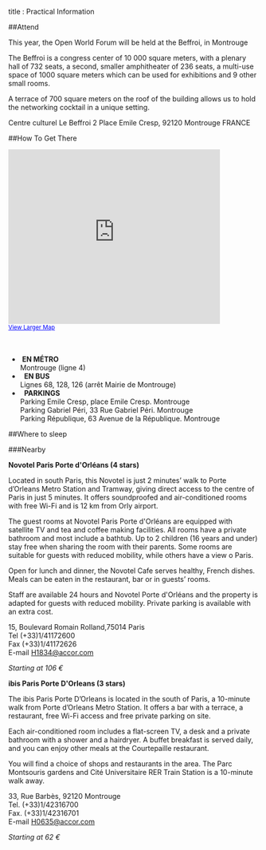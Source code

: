 title : Practical Information

##Attend

This year, the Open World Forum will be held at the Beffroi, in Montrouge

The Beffroi is a congress center of 10 000 square meters, with a plenary hall of 732 seats, a second, smaller amphitheater of 236 seats, a multi-use space of 1000 square meters which can be used for exhibitions and 9 other small rooms.

A terrace of 700 square meters on the roof of the building allows us to hold the networking cocktail in a unique setting.

Centre culturel Le Beffroi
2 Place Emile Cresp,
92120 Montrouge
FRANCE

##How To Get There

<iframe title="Google Maps" width="425" height="350" frameborder="0" scrolling="no" marginheight="0" marginwidth="0" src="https://maps.google.com/maps?f=q&amp;source=s_q&amp;hl=en&amp;geocode=&amp;q=Centre+culturel+le+Beffroi,+Place+Emile+Cresp,+Montrouge,+France&amp;aq=0&amp;oq=centre+culturel+le+&amp;sll=48.858859,2.34706&amp;sspn=0.138914,0.220757&amp;ie=UTF8&amp;hq=Centre+culturel+le+Beffroi,&amp;hnear=Place+Emile+Cresp,+92120+Montrouge,+Hauts-de-Seine,+%C3%8Ele-de-France,+France&amp;ll=48.81915,2.319569&amp;spn=0.008689,0.013797&amp;t=m&amp;z=14&amp;iwloc=A&amp;cid=16738854224866923059&amp;output=embed"></iframe><br /><small><a href="https://maps.google.com/maps?f=q&amp;source=embed&amp;hl=en&amp;geocode=&amp;q=Centre+culturel+le+Beffroi,+Place+Emile+Cresp,+Montrouge,+France&amp;aq=0&amp;oq=centre+culturel+le+&amp;sll=48.858859,2.34706&amp;sspn=0.138914,0.220757&amp;ie=UTF8&amp;hq=Centre+culturel+le+Beffroi,&amp;hnear=Place+Emile+Cresp,+92120+Montrouge,+Hauts-de-Seine,+%C3%8Ele-de-France,+France&amp;ll=48.81915,2.319569&amp;spn=0.008689,0.013797&amp;t=m&amp;z=14&amp;iwloc=A&amp;cid=16738854224866923059" style="color:#0000FF;text-align:left">View Larger Map</a></small></a></small><br><br><br><a name="eztoc1297405_0_0_1" id="eztoc1297405_0_0_1"></a>


<ul>
<li>
&nbsp;<b>EN MÉTRO</b> <br>Montrouge (ligne 4) </li>

<li>
&nbsp; <b>EN BUS</b> <br>Lignes 68, 128, 126 (arrêt Mairie de Montrouge)</li>

<li>
&nbsp; <b>PARKINGS</b>
<br>Parking Emile Cresp, place Emile Cresp. Montrouge
<br>Parking Gabriel Péri, 33 Rue Gabriel Péri. Montrouge
<br>Parking République, 63 Avenue de la République. Montrouge</li>

</ul>

##Where to sleep

###Nearby

**Novotel Paris Porte d'Orléans (4 stars)**

Located in south Paris, this Novotel is just 2 minutes’ walk to Porte d’Orleans Metro Station and Tramway, giving 
direct access to the centre of Paris in just 5 minutes. It offers soundproofed and air-conditioned rooms with free 
Wi-Fi and is 12 km from Orly airport.

The guest rooms at Novotel Paris Porte d'Orléans are equipped with satellite TV and tea and coffee making facilities. 
All rooms have a private bathroom and most include a bathtub. Up to 2 children (16 years and under) stay free when 
sharing the room with their parents. Some rooms are suitable for guests with reduced mobility, while others have a 
view o Paris.

Open for lunch and dinner, the Novotel Cafe serves healthy, French dishes. Meals can be eaten in the restaurant, bar 
or in guests’ rooms.

Staff are available 24 hours and Novotel Porte d'Orléans and the property is adapted for guests with reduced 
mobility. Private parking is available with an extra cost.

15, Boulevard Romain Rolland,75014 Paris
<br>Tel (+33)1/41172600
<br>Fax (+33)1/41172626
<br>E-mail H1834@accor.com

*Starting at 106 €*

**ibis Paris Porte D'Orleans (3 stars)**

The ibis Paris Porte D’Orleans is located in the south of Paris, a 10-minute walk from Porte d’Orleans Metro 
Station. It offers a bar with a terrace, a restaurant, free Wi-Fi access and free private parking on site.

Each air-conditioned room includes a flat-screen TV, a desk and a private bathroom with a shower and a hairdryer. A 
buffet breakfast is served daily, and you can enjoy other meals at the Courtepaille restaurant.

You will find a choice of shops and restaurants in the area. The Parc Montsouris gardens and Cité Universitaire 
RER Train Station is a 10-minute walk away.

33, Rue Barbès, 92120 Montrouge
<br>Tel. (+33)1/42316700
<br>Fax. (+33)1/42316701
<br>E-mail H0635@accor.com

*Starting at 62 €*
